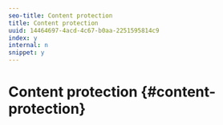 ```yaml
---
seo-title: Content protection
title: Content protection
uuid: 14464697-4acd-4c67-b0aa-2251595814c9
index: y
internal: n
snippet: y
---
```


# Content protection {#content-protection}

